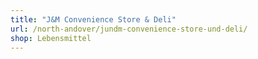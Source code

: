 ```yaml
---
title: "J&M Convenience Store & Deli"
url: /north-andover/jundm-convenience-store-und-deli/
shop: Lebensmittel
---
```

